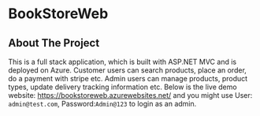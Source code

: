 # BookStoreWeb
## About The Project
This is a full stack application, which is built with ASP.NET MVC and is deployed on Azure. Customer users can search products, place an order, do a payment with stripe etc. Admin users can manage products, product types, update delivery tracking information etc. Below is the live demo website: https://bookstoreweb.azurewebsites.net/ and you might use User: `admin@test.com`, Password:`Admin@123` to login as an admin.


